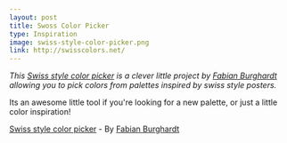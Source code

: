 ```yaml
---
layout: post
title: Swoss Color Picker
type: Inspiration
image: swiss-style-color-picker.png
link: http://swisscolors.net/
---
```


_This [Swiss style color picker](http://swisscolors.net/) is a clever little project by [Fabian Burghardt](http://www.fabianburghardt.de/) allowing you to pick colors from palettes inspired by swiss style posters._

Its an awesome little tool if you're looking for a new palette, or just a little color inspiration!


[Swiss style color picker](http://swisscolors.net/) - By [Fabian Burghardt](http://www.fabianburghardt.de/)
